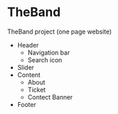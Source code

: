# TheBand
TheBand project (one page website) 
- Header
  - Navigation bar
  - Search icon
- Slider
- Content
  - About
  - Ticket
  - Contect
  Banner
- Footer
